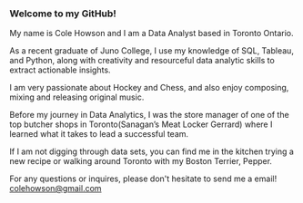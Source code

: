 ### Welcome to my GitHub! 

My name is Cole Howson and I am a Data Analyst based in Toronto Ontario.

As a recent graduate of Juno College, I use my knowledge of SQL, Tableau, and Python, along with creativity and resourceful data analytic skills to extract actionable insights. 

I am very passionate about Hockey and Chess, and also enjoy composing, mixing and releasing original music.

Before my journey in Data Analytics, I was the store manager of one of the top butcher shops in Toronto(Sanagan’s Meat Locker Gerrard) where I learned what it takes to lead a successful team. 
 
If I am not digging through data sets, you can find me in the kitchen trying a new recipe or walking around Toronto with my Boston Terrier, Pepper. 

For any questions or inquires, please don't hesitate to send me a email! colehowson@gmail.com
